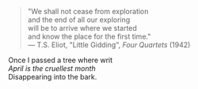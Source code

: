 >"We shall not cease from exploration<br/>
>and the end of all our exploring<br/>
>will be to arrive where we started<br/>
>and know the place for the first time."<br/>
>— T.S. Eliot, "Little Gidding", *Four Quartets* (1942)<br/>


Once I passed a tree where writ<br/>
*April is the cruellest month*<br/>
Disappearing into the bark.<br/>

<?xml version="1.0" standalone="no"?>
<!DOCTYPE svg PUBLIC "-//W3C//DTD SVG 20010904//EN"
 "http://www.w3.org/TR/2001/REC-SVG-20010904/DTD/svg10.dtd">
<svg version="1.0" xmlns="http://www.w3.org/2000/svg"
 width="240.000000pt" height="209.000000pt" viewBox="0 0 240.000000 209.000000"
 preserveAspectRatio="xMidYMid meet">
<g transform="translate(0.000000,209.000000) scale(0.100000,-0.100000)"
fill="#000000" stroke="none">
</g>
</svg>
